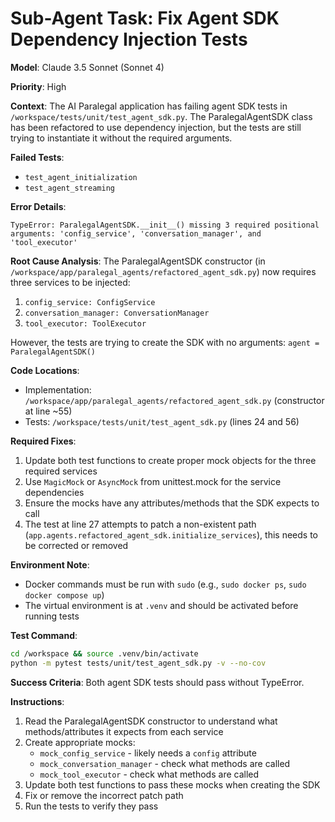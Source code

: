 # Sub-Agent Task: Fix Agent SDK Dependency Injection Tests

**Model**: Claude 3.5 Sonnet (Sonnet 4)

**Priority**: High

**Context**: 
The AI Paralegal application has failing agent SDK tests in `/workspace/tests/unit/test_agent_sdk.py`. The ParalegalAgentSDK class has been refactored to use dependency injection, but the tests are still trying to instantiate it without the required arguments.

**Failed Tests**:
- `test_agent_initialization`
- `test_agent_streaming`

**Error Details**:
```
TypeError: ParalegalAgentSDK.__init__() missing 3 required positional arguments: 'config_service', 'conversation_manager', and 'tool_executor'
```

**Root Cause Analysis**:
The ParalegalAgentSDK constructor (in `/workspace/app/paralegal_agents/refactored_agent_sdk.py`) now requires three services to be injected:
1. `config_service: ConfigService`
2. `conversation_manager: ConversationManager`
3. `tool_executor: ToolExecutor`

However, the tests are trying to create the SDK with no arguments: `agent = ParalegalAgentSDK()`

**Code Locations**:
- Implementation: `/workspace/app/paralegal_agents/refactored_agent_sdk.py` (constructor at line ~55)
- Tests: `/workspace/tests/unit/test_agent_sdk.py` (lines 24 and 56)

**Required Fixes**:
1. Update both test functions to create proper mock objects for the three required services
2. Use `MagicMock` or `AsyncMock` from unittest.mock for the service dependencies
3. Ensure the mocks have any attributes/methods that the SDK expects to call
4. The test at line 27 attempts to patch a non-existent path (`app.agents.refactored_agent_sdk.initialize_services`), this needs to be corrected or removed

**Environment Note**:
- Docker commands must be run with `sudo` (e.g., `sudo docker ps`, `sudo docker compose up`)
- The virtual environment is at `.venv` and should be activated before running tests

**Test Command**:
```bash
cd /workspace && source .venv/bin/activate
python -m pytest tests/unit/test_agent_sdk.py -v --no-cov
```

**Success Criteria**:
Both agent SDK tests should pass without TypeError.

**Instructions**:
1. Read the ParalegalAgentSDK constructor to understand what methods/attributes it expects from each service
2. Create appropriate mocks:
   - `mock_config_service` - likely needs a `config` attribute
   - `mock_conversation_manager` - check what methods are called
   - `mock_tool_executor` - check what methods are called
3. Update both test functions to pass these mocks when creating the SDK
4. Fix or remove the incorrect patch path
5. Run the tests to verify they pass